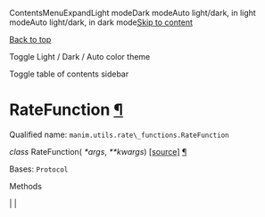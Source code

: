 ContentsMenuExpandLight modeDark modeAuto light/dark, in light modeAuto light/dark, in dark mode[Skip to content](https://docs.manim.community/en/stable/reference/manim.utils.rate_functions.RateFunction.html#furo-main-content)

[Back to top](https://docs.manim.community/en/stable/reference/manim.utils.rate_functions.RateFunction.html#)

Toggle Light / Dark / Auto color theme

Toggle table of contents sidebar

# RateFunction [¶](https://docs.manim.community/en/stable/reference/manim.utils.rate_functions.RateFunction.html\#ratefunction "Link to this heading")

Qualified name: `manim.utils.rate\_functions.RateFunction`

_class_ RateFunction( _\*args_, _\*\*kwargs_) [\[source\]](https://docs.manim.community/en/stable/_modules/manim/utils/rate_functions.html#RateFunction) [¶](https://docs.manim.community/en/stable/reference/manim.utils.rate_functions.RateFunction.html#manim.utils.rate_functions.RateFunction "Link to this definition")

Bases: `Protocol`

Methods

|
|